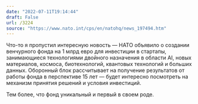 ```yaml
---
date: "2022-07-11T19:14:44"
draft: False
url: /3224
source: "https://www.nato.int/cps/en/natohq/news_197494.htm"
---
```


Что-то я пропустил интересную новость — НАТО объявило о создании венчурного фонда на 1 млрд евро для инвестиции в стартапы, занимающиеся технологиями двойного назначения в области AI, новых материалов, космоса, биотехнологий, квантовых технологий и больших данных. Оборонный блок рассчитывает на получение результатов от работы фонда в перспективе 15 лет — будет интересно посмотреть на механизм принятия решений и условия инвестиций.

Тем более, что фонд уникальный и первый в своем роде.
